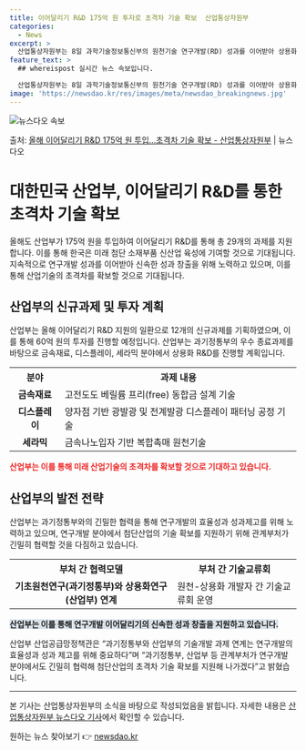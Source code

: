 ```yaml
---
title: 이어달리기 R&D 175억 원 투자로 초격차 기술 확보  산업통상자원부
categories:
  - News
excerpt: >
  산업통상자원부는 8일 과학기술정보통신부의 원천기술 연구개발(RD) 성과를 이어받아 상용화 RD를 지원한다고 …
feature_text: >
  ## whereispost 실시간 뉴스 속보입니다.

  산업통상자원부는 8일 과학기술정보통신부의 원천기술 연구개발(RD) 성과를 이어받아 상용화 RD를 지원한다고 …
image: 'https://newsdao.kr/res/images/meta/newsdao_breakingnews.jpg'
---
```


![뉴스다오 속보](https://newsdao.kr/res/images/meta/newsdao_breakingnews.jpg)

<p>출처: <a href="https://newsdao.kr/3531" rel="dofollow">올해 이어달리기 R&D 175억 원 투입…초격차 기술 확보 - 산업통상자원부</a> | 뉴스다오</p>

<h1>대한민국 산업부, 이어달리기 R&D를 통한 초격차 기술 확보</h1>

<p data-ke-size="size16">올해도 산업부가 175억 원을 투입하여 이어달리기 R&D를 통해 총 29개의 과제를 지원합니다. 이를 통해 한국은 미래 첨단 소재부품 신산업 육성에 기여할 것으로 기대됩니다. 지속적으로 연구개발 성과를 이어받아 신속한 성과 창출을 위해 노력하고 있으며, 이를 통해 산업기술의 초격차를 확보할 것으로 기대됩니다.</p>

<h2 data-ke-size="size26">산업부의 신규과제 및 투자 계획</h2>

<p data-ke-size="size16">산업부는 올해 이어달리기 R&D 지원의 일환으로 12개의 신규과제를 기획하였으며, 이를 통해 60억 원의 투자를 진행할 예정입니다. 산업부는 과기정통부의 우수 종료과제를 바탕으로 금속재료, 디스플레이, 세라믹 분야에서 상용화 R&D를 진행할 계획입니다.</p>

<table>
	<tr>
		<th>분야</th>
		<th>과제 내용</th>
	</tr>
	<tr>
		<td style="text-align: center; height: 17px;"><b>금속재료</b></td>
		<td>고전도도 베릴륨 프리(free) 동합금 설계 기술</td>
	</tr>
	<tr>
		<td style="text-align: center; height: 17px;"><b>디스플레이</b></td>
		<td>양자점 기반 광발광 및 전계발광 디스플레이 패터닝 공정 기술</td>
	</tr>
	<tr>
		<td style="text-align: center; height: 17px;"><b>세라믹</b></td>
		<td>금속나노입자 기반 복합촉매 원천기술</td>
	</tr>
</table>

<b><span style="color: #ee2323;">산업부는 이를 통해 미래 산업기술의 초격차를 확보할 것으로 기대하고 있습니다.</span></b>

<h2 data-ke-size="size26">산업부의 발전 전략</h2>

<p data-ke-size="size16">산업부는 과기정통부와의 긴밀한 협력을 통해 연구개발의 효율성과 성과제고를 위해 노력하고 있으며, 연구개발 분야에서 첨단산업의 기술 확보를 지원하기 위해 관계부처가 긴밀히 협력할 것을 다짐하고 있습니다.</p>

<table>
	<tr>
		<th>부처 간 협력모델</th>
		<th>부처 간 기술교류회</th>
	</tr>
	<tr>
		<td style="text-align: center; height: 17px;"><b>기초원천연구(과기정통부)와 상용화연구(산업부) 연계</b></td>
		<td>원천-상용화 개발자 간 기술교류회 운영</td>
	</tr>
</table>

<b><span style="background-color: #21538527;">산업부는 이를 통해 연구개발 이어달리기의 신속한 성과 창출을 지원하고 있습니다.</span></b>

<p data-ke-size="size16">산업부 산업공급망정책관은 “과기정통부와 산업부의 기술개발 과제 연계는 연구개발의 효율성과 성과 제고를 위해 중요하다”며 “과기정통부, 산업부 등 관계부처가 연구개발 분야에서도 긴밀히 협력해 첨단산업의 초격차 기술 확보를 지원해 나가겠다”고 밝혔습니다.</p>

<hr>

<p data-ke-size="size16">본 기사는 산업통상자원부의 소식을 바탕으로 작성되었음을 밝힙니다. 자세한 내용은 <a href="https://newsdao.kr/3531">산업통상자원부 뉴스다오 기사</a>에서 확인할 수 있습니다.</p> 

원하는 뉴스 찾아보기 👉 <a href="https://newsdao.kr" rel="dofollow">newsdao.kr</a>


